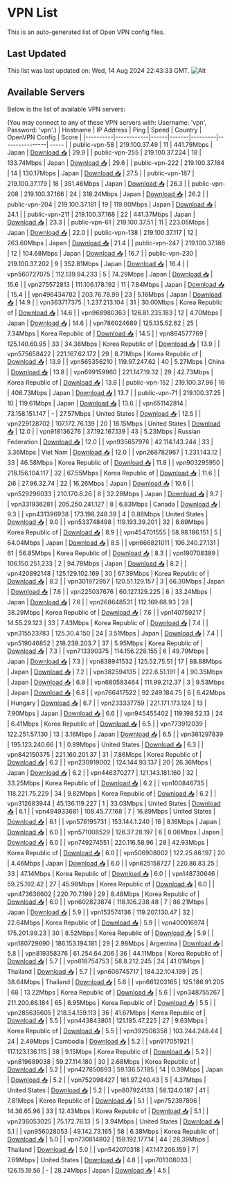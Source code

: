 # VPN List

This is an auto-generated list of Open VPN config files.

## Last Updated

This list was last updated on: Wed, 14 Aug 2024 22:43:33 GMT.
![Alt](https://repobeats.axiom.co/api/embed/186b98318ef1479477931607c1ad7d823f12451f.svg "Repobeats analytics image")

## Available Servers

Below is the list of available VPN servers:

(You may connect to any of these VPN servers with: Username: 'vpn', Password: 'vpn'.)
| Hostname | IP Address | Ping | Speed | Country | OpenVPN Config | Score |
|----------|------------|------|-------|---------|----------------| ----- |
| public-vpn-58 | 219.100.37.49 | 11 | 441.79Mbps | Japan | [Download 📥](./configs/server_0_JP.ovpn) | 29.9 |
| public-vpn-255 | 219.100.37.224 | 18 | 133.74Mbps | Japan | [Download 📥](./configs/server_1_JP.ovpn) | 29.6 |
| public-vpn-222 | 219.100.37.184 | 14 | 130.17Mbps | Japan | [Download 📥](./configs/server_2_JP.ovpn) | 27.5 |
| public-vpn-187 | 219.100.37.179 | 18 | 351.46Mbps | Japan | [Download 📥](./configs/server_3_JP.ovpn) | 26.3 |
| public-vpn-208 | 219.100.37.166 | 24 | 318.24Mbps | Japan | [Download 📥](./configs/server_4_JP.ovpn) | 26.2 |
| public-vpn-204 | 219.100.37.181 | 19 | 119.00Mbps | Japan | [Download 📥](./configs/server_5_JP.ovpn) | 24.1 |
| public-vpn-211 | 219.100.37.168 | 22 | 441.37Mbps | Japan | [Download 📥](./configs/server_6_JP.ovpn) | 23.3 |
| public-vpn-61 | 219.100.37.51 | 11 | 223.05Mbps | Japan | [Download 📥](./configs/server_7_JP.ovpn) | 22.0 |
| public-vpn-138 | 219.100.37.117 | 12 | 263.60Mbps | Japan | [Download 📥](./configs/server_8_JP.ovpn) | 21.4 |
| public-vpn-247 | 219.100.37.188 | 12 | 104.68Mbps | Japan | [Download 📥](./configs/server_9_JP.ovpn) | 16.7 |
| public-vpn-230 | 219.100.37.202 | 9 | 352.81Mbps | Japan | [Download 📥](./configs/server_10_JP.ovpn) | 16.4 |
| vpn560727075 | 112.139.94.233 | 5 | 74.29Mbps | Japan | [Download 📥](./configs/server_11_JP.ovpn) | 15.6 |
| vpn275572813 | 111.106.178.192 | 11 | 7.84Mbps | Japan | [Download 📥](./configs/server_12_JP.ovpn) | 15.4 |
| vpn496434782 | 203.76.78.99 | 23 | 5.16Mbps | Japan | [Download 📥](./configs/server_13_JP.ovpn) | 14.9 |
| vpn363717375 | 1.237.213.104 | 31 | 30.00Mbps | Korea Republic of | [Download 📥](./configs/server_14_KR.ovpn) | 14.6 |
| vpn968980363 | 126.81.235.183 | 12 | 4.70Mbps | Japan | [Download 📥](./configs/server_15_JP.ovpn) | 14.6 |
| vpn786024689 | 125.135.52.62 | 25 | 7.34Mbps | Korea Republic of | [Download 📥](./configs/server_16_KR.ovpn) | 14.5 |
| vpn864577769 | 125.140.60.95 | 33 | 34.38Mbps | Korea Republic of | [Download 📥](./configs/server_17_KR.ovpn) | 13.9 |
| vpn575658422 | 221.167.62.172 | 29 | 8.71Mbps | Korea Republic of | [Download 📥](./configs/server_18_KR.ovpn) | 13.9 |
| vpn565356210 | 119.97.247.62 | 40 | 5.27Mbps | China | [Download 📥](./configs/server_19_CN.ovpn) | 13.8 |
| vpn699159960 | 221.147.19.32 | 29 | 42.73Mbps | Korea Republic of | [Download 📥](./configs/server_20_KR.ovpn) | 13.8 |
| public-vpn-152 | 219.100.37.96 | 16 | 406.73Mbps | Japan | [Download 📥](./configs/server_21_JP.ovpn) | 13.7 |
| public-vpn-71 | 219.100.37.25 | 10 | 119.61Mbps | Japan | [Download 📥](./configs/server_22_JP.ovpn) | 13.6 |
| vpn651142814 | 73.158.151.147 | - | 27.57Mbps | United States | [Download 📥](./configs/server_23_US.ovpn) | 12.5 |
| vpn229128702 | 107.172.76.139 | 20 | 18.15Mbps | United States | [Download 📥](./configs/server_24_US.ovpn) | 12.0 |
| vpn918136276 | 37.192.167.139 | 43 | 5.23Mbps | Russian Federation | [Download 📥](./configs/server_25_RU.ovpn) | 12.0 |
| vpn935657976 | 42.114.143.244 | 33 | 3.36Mbps | Viet Nam | [Download 📥](./configs/server_26_VN.ovpn) | 12.0 |
| vpn268782967 | 1.231.143.12 | 33 | 46.58Mbps | Korea Republic of | [Download 📥](./configs/server_27_KR.ovpn) | 11.8 |
| vpn903295950 | 218.156.104.117 | 32 | 67.55Mbps | Korea Republic of | [Download 📥](./configs/server_28_KR.ovpn) | 11.6 |
| 2i6 | 27.96.32.74 | 22 | 16.26Mbps | Japan | [Download 📥](./configs/server_29_JP.ovpn) | 10.6 |
| vpn529296033 | 210.170.8.26 | 8 | 32.28Mbps | Japan | [Download 📥](./configs/server_30_JP.ovpn) | 9.7 |
| vpn331936281 | 205.250.241.127 | 8 | 6.83Mbps | Canada | [Download 📥](./configs/server_31_CA.ovpn) | 9.3 |
| vpn431396938 | 173.198.248.39 | 4 | 0.88Mbps | United States | [Download 📥](./configs/server_32_US.ovpn) | 9.0 |
| vpn533748498 | 119.193.39.201 | 32 | 8.69Mbps | Korea Republic of | [Download 📥](./configs/server_33_KR.ovpn) | 8.9 |
| vpn454701555 | 58.98.186.151 | 5 | 64.04Mbps | Japan | [Download 📥](./configs/server_34_JP.ovpn) | 8.5 |
| vpn666821011 | 106.240.27.131 | 61 | 56.85Mbps | Korea Republic of | [Download 📥](./configs/server_35_KR.ovpn) | 8.3 |
| vpn190708389 | 106.150.251.233 | 2 | 94.78Mbps | Japan | [Download 📥](./configs/server_36_JP.ovpn) | 8.2 |
| vpn420892148 | 125.129.102.169 | 30 | 67.39Mbps | Korea Republic of | [Download 📥](./configs/server_37_KR.ovpn) | 8.2 |
| vpn301972957 | 120.51.129.157 | 3 | 66.30Mbps | Japan | [Download 📥](./configs/server_38_JP.ovpn) | 7.6 |
| vpn225037676 | 60.127.129.225 | 6 | 33.24Mbps | Japan | [Download 📥](./configs/server_39_JP.ovpn) | 7.6 |
| vpn268648531 | 112.169.68.93 | 28 | 38.29Mbps | Korea Republic of | [Download 📥](./configs/server_40_KR.ovpn) | 7.6 |
| vpn140759217 | 14.55.29.123 | 33 | 7.43Mbps | Korea Republic of | [Download 📥](./configs/server_41_KR.ovpn) | 7.4 |
| vpn315523783 | 125.30.4.150 | 24 | 3.51Mbps | Japan | [Download 📥](./configs/server_42_JP.ovpn) | 7.4 |
| vpn519046852 | 218.238.203.7 | 37 | 5.95Mbps | Korea Republic of | [Download 📥](./configs/server_43_KR.ovpn) | 7.3 |
| vpn713390375 | 114.156.228.155 | 6 | 49.79Mbps | Japan | [Download 📥](./configs/server_44_JP.ovpn) | 7.3 |
| vpn838941532 | 125.52.75.51 | 17 | 88.88Mbps | Japan | [Download 📥](./configs/server_45_JP.ovpn) | 7.2 |
| vpn382594135 | 222.6.51.191 | 4 | 90.35Mbps | Japan | [Download 📥](./configs/server_46_JP.ovpn) | 6.9 |
| vpn680583464 | 111.99.212.37 | 3 | 9.53Mbps | Japan | [Download 📥](./configs/server_47_JP.ovpn) | 6.8 |
| vpn766417522 | 92.249.184.75 | 6 | 6.42Mbps | Hungary | [Download 📥](./configs/server_48_HU.ovpn) | 6.7 |
| vpn233337759 | 221.171.173.124 | 13 | 7.90Mbps | Japan | [Download 📥](./configs/server_49_JP.ovpn) | 6.6 |
| vpn945455402 | 119.198.52.13 | 24 | 6.41Mbps | Korea Republic of | [Download 📥](./configs/server_50_KR.ovpn) | 6.5 |
| vpn773912039 | 122.251.57.130 | 13 | 3.16Mbps | Japan | [Download 📥](./configs/server_51_JP.ovpn) | 6.5 |
| vpn361297839 | 195.123.240.66 | 1 | 0.89Mbps | United States | [Download 📥](./configs/server_52_US.ovpn) | 6.3 |
| vpn842150375 | 221.160.201.37 | 31 | 7.86Mbps | Korea Republic of | [Download 📥](./configs/server_53_KR.ovpn) | 6.2 |
| vpn230919002 | 124.144.93.137 | 20 | 26.36Mbps | Japan | [Download 📥](./configs/server_54_JP.ovpn) | 6.2 |
| vpn446370277 | 121.143.181.160 | 32 | 33.25Mbps | Korea Republic of | [Download 📥](./configs/server_55_KR.ovpn) | 6.2 |
| vpn100846735 | 118.221.75.229 | 34 | 9.82Mbps | Korea Republic of | [Download 📥](./configs/server_56_KR.ovpn) | 6.2 |
| vpn312683944 | 45.136.119.227 | 1 | 33.03Mbps | United States | [Download 📥](./configs/server_57_US.ovpn) | 6.1 |
| vpn494933681 | 108.45.77.168 | 7 | 16.89Mbps | United States | [Download 📥](./configs/server_58_US.ovpn) | 6.1 |
| vpn576195731 | 153.144.1.240 | 16 | 8.16Mbps | Japan | [Download 📥](./configs/server_59_JP.ovpn) | 6.0 |
| vpn571008529 | 126.37.28.197 | 6 | 8.08Mbps | Japan | [Download 📥](./configs/server_60_JP.ovpn) | 6.0 |
| vpn749274551 | 220.116.58.96 | 28 | 42.93Mbps | Korea Republic of | [Download 📥](./configs/server_61_KR.ovpn) | 6.0 |
| vpn506908002 | 122.25.86.197 | 20 | 4.46Mbps | Japan | [Download 📥](./configs/server_62_JP.ovpn) | 6.0 |
| vpn825158727 | 220.86.83.25 | 33 | 47.14Mbps | Korea Republic of | [Download 📥](./configs/server_63_KR.ovpn) | 6.0 |
| vpn148730646 | 59.25.192.42 | 27 | 45.98Mbps | Korea Republic of | [Download 📥](./configs/server_64_KR.ovpn) | 6.0 |
| vpn473636602 | 220.70.7.199 | 29 | 8.48Mbps | Korea Republic of | [Download 📥](./configs/server_65_KR.ovpn) | 6.0 |
| vpn602823874 | 118.106.238.48 | 7 | 86.21Mbps | Japan | [Download 📥](./configs/server_66_JP.ovpn) | 5.9 |
| vpn153574136 | 119.207.130.47 | 32 | 22.64Mbps | Korea Republic of | [Download 📥](./configs/server_67_KR.ovpn) | 5.9 |
| vpn400016974 | 175.201.99.23 | 30 | 8.52Mbps | Korea Republic of | [Download 📥](./configs/server_68_KR.ovpn) | 5.9 |
| vpn180729690 | 186.153.194.181 | 29 | 2.98Mbps | Argentina | [Download 📥](./configs/server_69_AR.ovpn) | 5.8 |
| vpn819358376 | 61.254.64.206 | 36 | 44.11Mbps | Korea Republic of | [Download 📥](./configs/server_70_KR.ovpn) | 5.7 |
| vpn818754753 | 58.8.212.245 | 24 | 41.01Mbps | Thailand | [Download 📥](./configs/server_71_TH.ovpn) | 5.7 |
| vpn606745717 | 184.22.104.199 | 25 | 38.64Mbps | Thailand | [Download 📥](./configs/server_72_TH.ovpn) | 5.6 |
| vpn661203165 | 125.186.91.205 | 68 | 13.22Mbps | Korea Republic of | [Download 📥](./configs/server_73_KR.ovpn) | 5.6 |
| vpn348755267 | 211.200.66.184 | 65 | 6.95Mbps | Korea Republic of | [Download 📥](./configs/server_74_KR.ovpn) | 5.5 |
| vpn285635605 | 218.54.159.113 | 36 | 41.67Mbps | Korea Republic of | [Download 📥](./configs/server_75_KR.ovpn) | 5.5 |
| vpn443843801 | 121.185.47.225 | 27 | 9.63Mbps | Korea Republic of | [Download 📥](./configs/server_76_KR.ovpn) | 5.5 |
| vpn392506358 | 103.244.248.44 | 24 | 2.49Mbps | Cambodia | [Download 📥](./configs/server_77_KH.ovpn) | 5.2 |
| vpn917051921 | 117.123.136.115 | 38 | 9.15Mbps | Korea Republic of | [Download 📥](./configs/server_78_KR.ovpn) | 5.2 |
| vpn819689038 | 59.27.114.180 | 30 | 2.68Mbps | Korea Republic of | [Download 📥](./configs/server_79_KR.ovpn) | 5.2 |
| vpn427850893 | 59.136.57.185 | 14 | 0.39Mbps | Japan | [Download 📥](./configs/server_80_JP.ovpn) | 5.2 |
| vpn752098427 | 161.97.240.43 | 5 | 4.37Mbps | United States | [Download 📥](./configs/server_81_US.ovpn) | 5.2 |
| vpn807924133 | 58.124.0.187 | 41 | 7.81Mbps | Korea Republic of | [Download 📥](./configs/server_82_KR.ovpn) | 5.1 |
| vpn752397896 | 14.36.65.96 | 33 | 12.43Mbps | Korea Republic of | [Download 📥](./configs/server_83_KR.ovpn) | 5.1 |
| vpn236053025 | 75.172.76.13 | 5 | 3.94Mbps | United States | [Download 📥](./configs/server_84_US.ovpn) | 5.1 |
| vpn956028053 | 49.142.73.165 | 58 | 6.38Mbps | Korea Republic of | [Download 📥](./configs/server_85_KR.ovpn) | 5.0 |
| vpn730814802 | 159.192.177.14 | 44 | 28.39Mbps | Thailand | [Download 📥](./configs/server_86_TH.ovpn) | 5.0 |
| vpn542070318 | 47.147.206.159 | 7 | 7.69Mbps | United States | [Download 📥](./configs/server_87_US.ovpn) | 4.8 |
| vpn701308033 | 126.15.19.56 | - | 28.24Mbps | Japan | [Download 📥](./configs/server_88_JP.ovpn) | 4.5 |
